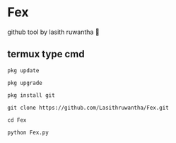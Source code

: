 # Fex
<p>github tool by lasith ruwantha 👑</p>

## termux type cmd
```
pkg update
```
```
pkg upgrade
```
```
pkg install git
```
```
git clone https://github.com/Lasithruwantha/Fex.git

```
```
cd Fex
```
```
python Fex.py
```
